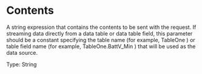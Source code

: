 # Contents

A string expression that contains the contents to be sent with the request. If streaming data directly from a data table or data table field, this parameter should be a constant specifying the table name (for example, TableOne ) or table field name (for example, TableOne.BattV_Min ) that will be used as the data source.

Type: String
